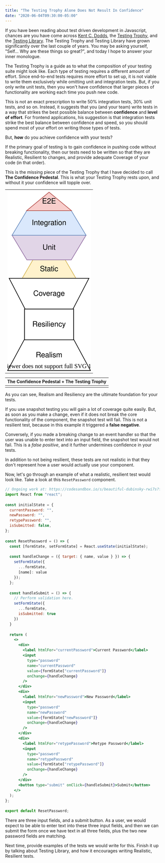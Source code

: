 ```yaml
---
title: "The Testing Trophy Alone Does Not Result In Confidence"
date: "2020-06-04T09:30:00-05:00"
---
```


If you have been reading about test driven development in Javascript, chances
are you have come across [Kent C. Dodds](https://kentcdodds.com/), the [Testing Trophy](https://twitter.com/kentcdodds/status/960723172591992832?ref_src=twsrc%5Etfw%7Ctwcamp%5Etweetembed%7Ctwterm%5E960723172591992832&ref_url=https%3A%2F%2Fkentcdodds.com%2Fblog%2Fwrite-tests), and the [Testing Library](https://testing-library.com/). The Testing Trophy and Testing Library have grown significantly over the last couple of years. You may be asking yourself, "Self... Why are these things so great?", and today I hope to answer your inner monologue.

The Testing Trophy is a guide as to what the composition of your testing suite might look like. Each type of testing requires a different amount of effort. Since end-to-end tests requires more effort to set up, it is not viable to write them exclusively while omitting unit and integration tests. But, if you only write unit tests, then you won't have confidence that larger pieces of functionality are working each time you push new code.

This is not an exact prescription to write 50% integration tests, 30% unit tests, and so on. Instead, it suggests that you (and your team) write tests in a way that strikes the best possible balance between **confidence** and **level of effort**. For frontend applications, his suggestion is that integration tests strike the best balance between confidence and speed, so you should spend most of your effort on writing those types of tests.

But, **how** do you achieve confidence with your tests?

If the primary goal of testing is to gain confidence in pushing code without breaking functionality, then our tests need to be written so that they are Realistic, Resilient to changes, and provide adequate Coverage of your code (in that order).

This is the missing piece of the Testing Trophy that I have decided to call **The Confidence Pedestal**. This is what your Testing Trophy rests upon, and without it your confidence will topple over.

| |
|:---:|
| ![Confidence Pedestal Diagram](../diagrams/confidence-pedestal.drawio.svg)|

| The Confidence Pedestal + The Testing Trophy |
|:---:|
| |
As you can see, Realism and Resiliency are the ultimate foundation for your tests.

If you use snapshot testing you will gain a lot of coverage quite easily. But, as soon as you make a change, even if it does not break the core functionality of the component, the snapshot test will fail. This is not a resilient test, because in this example it triggered a __false negative__.

Conversely, if you made a breaking change to an event handler so that the user was unable to enter text into an input field, the snapshot test would not fail. This is a _false positive_, and it further undermines confidence in your tests.

In addition to not being resilient, these tests are not realistic in that they don't represent how a user would actually use your component.

Now, let's go through an example of what a realistic, resilient test would look like. Take a look at this `ResetPassword` component.

```jsx
// Ongoing work at: https://codesandbox.io/s/beautiful-dubinsky-rwi7s?file=/src/App.js
import React from "react";

const initialState = {
  currentPassword: "",
  newPassword: "",
  retypePassword: "",
  isSubmitted: false,
};

const ResetPassword = () => {
  const [formState, setFormState] = React.useState(initialState);

  const handleChange = ({ target: { name, value } }) => {
    setFormState({
      ...formState,
      [name]: value
    });
  };

  const handleSubmit = () => {
    // Perform validation here.
    setFormState({
      ...formState,
      isSubmitted: true
    })
  }

  return (
    <>
      <div>
        <label htmlFor="currentPassword">Current Password</label>
        <input
          type="password"
          name="currentPassword"
          value={formState["currentPassword"]}
          onChange={handleChange}
        />
      </div>
      <div>
        <label htmlFor="newPassword">New Password</label>
        <input
          type="password"
          name="newPassword"
          value={formState["newPassword"]}
          onChange={handleChange}
        />
      </div>
      <div>
        <label htmlFor="retypePassword">Retype Password</label>
        <input
          type="password"
          name="retypePassword"
          value={formState["retypePassword"]}
          onChange={handleChange}
        />
      </div>
      <button type="submit" onClick={handleSubmit}>Submit</button>
    </>
  );
};

export default ResetPassword;
```

There are three input fields, and a submit button. As a user, we would expect to be able to enter text into these three input fields, and then we can submit the form once we have text in all three fields, plus the two new password fields are matching.

Next time, provide examples of the tests we would write for this. Finish it up by talking about Testing Library, and how it encourages writing Realistic, Resilient tests.

<!-- The Testing Library is a family of packages that help you test UI components in a user-centric way. This aligns with its Guiding Principles,

> ["The more your tests resemble the way your software is used, the more confidence they can give you."](https://testing-library.com/docs/guiding-principles)

For React, there is [React Testing Library](https://testing-library.com/docs/react-testing-library/intro). There are also versions built for [Angular](https://testing-library.com/docs/angular-testing-library/intro), [Vue](https://testing-library.com/docs/vue-testing-library/intro), [React Native](https://testing-library.com/docs/native-testing-library/intro), and more.

All of them are lightweight packages that provide utility functions that encourage better testing practices. Meaning, the methods it provides to query your rendered output for a component mirror how a user would find an element on a page. They also have the added benefit of making your tests much easier to read due to the API design.

For example, say you have a reset password form with a current password input, two new password inputs, and a submit button. Which is a better method to find the current password field, A) to find the input field based on the CSS ID `#currentPassword`, or B) based on a label that says `Current Password`?

If you answered B, then you are correct! Let me explain why. -->
